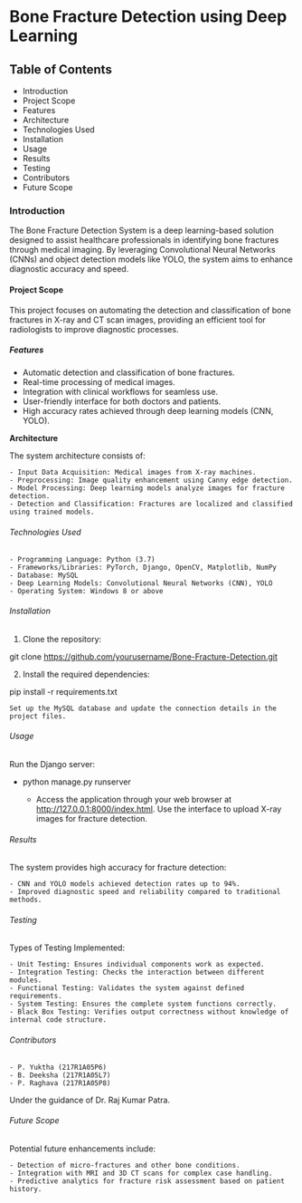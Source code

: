 # Bone Fracture Detection using Deep Learning
## Table of Contents
- Introduction
- Project Scope
- Features
- Architecture
- Technologies Used
- Installation
- Usage
- Results
- Testing
- Contributors
- Future Scope
### Introduction

The Bone Fracture Detection System is a deep learning-based solution designed to assist healthcare professionals in identifying bone fractures through medical imaging. By leveraging Convolutional Neural Networks (CNNs) and object detection models like YOLO, the system aims to enhance diagnostic accuracy and speed.

#### Project Scope

This project focuses on automating the detection and classification of bone fractures in X-ray and CT scan images, providing an efficient tool for radiologists to improve diagnostic processes.

##### Features

   - Automatic detection and classification of bone fractures.
   - Real-time processing of medical images.
   - Integration with clinical workflows for seamless use.
   - User-friendly interface for both doctors and patients.
   - High accuracy rates achieved through deep learning models (CNN, YOLO).

**Architecture**

The system architecture consists of:

    - Input Data Acquisition: Medical images from X-ray machines.
    - Preprocessing: Image quality enhancement using Canny edge detection.
    - Model Processing: Deep learning models analyze images for fracture detection.
    - Detection and Classification: Fractures are localized and classified using trained models.

###### Technologies Used

    - Programming Language: Python (3.7)
    - Frameworks/Libraries: PyTorch, Django, OpenCV, Matplotlib, NumPy
    - Database: MySQL
    - Deep Learning Models: Convolutional Neural Networks (CNN), YOLO
    - Operating System: Windows 8 or above
   
   ###### Installation
1) Clone the repository:

git clone https://github.com/yourusername/Bone-Fracture-Detection.git

2) Install the required dependencies:

pip install -r requirements.txt

    Set up the MySQL database and update the connection details in the project files.

###### Usage
Run the Django server:

- python manage.py runserver

    - Access the application through your web browser at http://127.0.0.1:8000/index.html.
    Use the interface to upload X-ray images for fracture detection.

###### Results

The system provides high accuracy for fracture detection:

    - CNN and YOLO models achieved detection rates up to 94%.
    - Improved diagnostic speed and reliability compared to traditional methods.

###### Testing
Types of Testing Implemented:

    - Unit Testing: Ensures individual components work as expected.
    - Integration Testing: Checks the interaction between different modules.
    - Functional Testing: Validates the system against defined requirements.
    - System Testing: Ensures the complete system functions correctly.
    - Black Box Testing: Verifies output correctness without knowledge of internal code structure.

###### Contributors

    - P. Yuktha (217R1A05P6)
    - B. Deeksha (217R1A05L7)
    - P. Raghava (217R1A05P8)

Under the guidance of Dr. Raj Kumar Patra.
###### Future Scope

Potential future enhancements include:

    - Detection of micro-fractures and other bone conditions.
    - Integration with MRI and 3D CT scans for complex case handling.
    - Predictive analytics for fracture risk assessment based on patient history.

